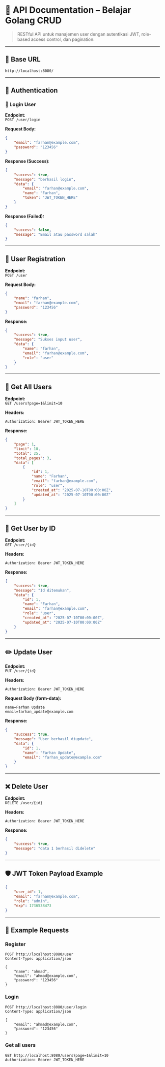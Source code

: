 # 📘 API Documentation – Belajar Golang CRUD

> RESTful API untuk manajemen user dengan autentikasi JWT, role-based access control, dan pagination.

---

## 📍 Base URL

```
http://localhost:8080/
```

---

## 🔐 Authentication

### 🔑 Login User

**Endpoint:**  
`POST /user/login`

**Request Body:**
```json
{
    "email": "farhan@example.com",
    "password": "123456"
}
```

**Response (Success):**
```json
{
    "success": true,
    "message": "berhasil login",
    "data": {
        "email": "farhan@example.com",
        "name": "Farhan",
        "token": "JWT_TOKEN_HERE"
    }
}
```

**Response (Failed):**
```json
{
    "success": false,
    "message": "Email atau password salah"
}
```

---

## 👤 User Registration

**Endpoint:**  
`POST /user`

**Request Body:**
```json
{
    "name": "farhan",
    "email": "farhan@example.com",
    "password": "123456"
}
```

**Response:**
```json
{
    "success": true,
    "message": "Sukses input user",
    "data": {
        "name": "farhan",
        "email": "farhan@example.com",
        "role": "user"
    }
}
```

---

## 📄 Get All Users

**Endpoint:**  
`GET /users?page=1&limit=10`

**Headers:**
```
Authorization: Bearer JWT_TOKEN_HERE
```

**Response:**
```json
{
    "page": 1,
    "limit": 10,
    "total": 25,
    "total_pages": 3,
    "data": [
        {
            "id": 1,
            "name": "Farhan",
            "email": "farhan@example.com",
            "role": "user",
            "created_at": "2025-07-10T00:00:00Z",
            "updated_at": "2025-07-10T00:00:00Z"
        }
    ]
}
```

---

## 📄 Get User by ID

**Endpoint:**  
`GET /user/{id}`

**Headers:**
```
Authorization: Bearer JWT_TOKEN_HERE
```

**Response:**
```json
{
    "success": true,
    "message": "Id ditemukan",
    "data": {
        "id": 1,
        "name": "Farhan",
        "email": "farhan@example.com",
        "role": "user",
        "created_at": "2025-07-10T00:00:00Z",
        "updated_at": "2025-07-10T00:00:00Z"
    }
}
```

---

## ✏️ Update User

**Endpoint:**  
`PUT /user/{id}`

**Headers:**
```
Authorization: Bearer JWT_TOKEN_HERE
```

**Request Body (form-data):**
```
name=Farhan Update
email=farhan_update@example.com
```

**Response:**
```json
{
    "success": true,
    "message": "User berhasil diupdate",
    "data": {
        "id": 1,
        "name": "Farhan Update",
        "email": "farhan_update@example.com"
    }
}
```

---

## ❌ Delete User

**Endpoint:**  
`DELETE /user/{id}`

**Headers:**
```
Authorization: Bearer JWT_TOKEN_HERE
```

**Response:**
```json
{
    "success": true,
    "message": "data 1 berhasil didelete"
}
```

---

## 🛡️ JWT Token Payload Example

```json
{
    "user_id": 1,
    "email": "farhan@example.com",
    "role": "admin",
    "exp": 1736538473
}
```

---

## 📝 Example Requests

### Register
```http
POST http://localhost:8080/user
Content-Type: application/json

{
    "name": "ahmad",
    "email": "ahmad@example.com",
    "password": "123456"
}
```

### Login
```http
POST http://localhost:8080/user/login
Content-Type: application/json

{
    "email": "ahmad@example.com",
    "password": "123456"
}
```

### Get all users
```http
GET http://localhost:8080/users?page=1&limit=10
Authorization: Bearer JWT_TOKEN_HERE
```
